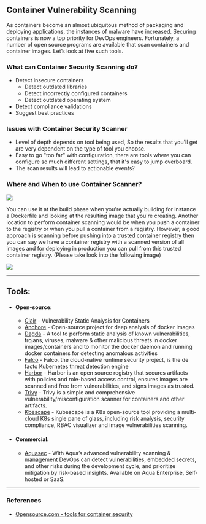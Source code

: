 ## Container Vulnerability Scanning
As containers become an almost ubiquitous method of packaging and deploying applications, the instances of malware have increased. Securing containers is now a top priority for DevOps engineers. Fortunately, a number of open source programs are available that scan containers and container images. Let’s look at five such tools.

### What can Container Security Scanning do?
- Detect insecure containers
    + Detect outdated libraries
    + Detect incorrectly configured containers
    + Detect outdated operating system
- Detect compliance validations
- Suggest best practices

### Issues with Container Security Scanner
- Level of depth depends on tool being used, So the results that you'll get are very dependent on the type of tool you choose.
- Easy to go "too far" with configuration, there are tools where you can configure so much different settings, that it's easy to jump overboard.
- The scan results will lead to actionable events?

### Where and When to use Container Scanner? 
<img align="center" src="/document/assets/images/Dev-process.png">  

You can use it at the build phase when you're actually building for instance a Dockerfile and looking at the resulting image that you're creating. Another location to perform container scanning would be when you push a container to the registry or when you pull a container from a registry. However, a good approach is scanning before pushing into a trusted container registry then you can say we have a container registry with a scanned version of all images and for deploying in production you can pull from this trusted container registry. (Please take look into the following image)

<img align="center" src="/document/assets/images/container-security-pipeline.png">

---
## Tools:
- #### Open-source:
  + [Clair](https://github.com/quay/clair) - Vulnerability Static Analysis for Containers
  + [Anchore](https://anchore.com/opensource/) - Open-source project for deep analysis of docker images
  + [Dagda](https://github.com/eliasgranderubio/dagda/) - A tool to perform static analysis of known vulnerabilities, trojans, viruses, malware & other malicious   threats in docker images/containers and to monitor the docker daemon and running docker containers for detecting anomalous activities
  + [Falco](https://falco.org/) - Falco, the cloud-native runtime security project, is the de facto Kubernetes threat detection engine
  + [Harbor](https://goharbor.io/) - Harbor is an open source registry that secures artifacts with policies and role-based access control, ensures images are scanned and free from vulnerabilities, and signs images as trusted.
  + [Trivy](https://aquasecurity.github.io/trivy/) - Trivy is a simple and comprehensive vulnerability/misconfiguration scanner for containers and other artifacts.
  + [Kbescape](https://github.com/armosec/kubescape) - Kubescape is a K8s open-source tool providing a multi-cloud K8s single pane of glass, including risk analysis, security compliance, RBAC visualizer and image vulnerabilities scanning.
- #### Commercial:
  + [Aquasec](https://www.aquasec.com/products/container-vulnerability-scanning/) - With Aqua’s advanced vulnerability scanning & management DevOps can detect vulnerabilities, embedded secrets, and other risks during the development cycle, and prioritize mitigation by risk-based insights. Available on Aqua Enterprise, Self-hosted or SaaS.
---
### References

+ [Opensource.com - tools for container security](https://opensource.com/article/18/8/tools-container-security)
